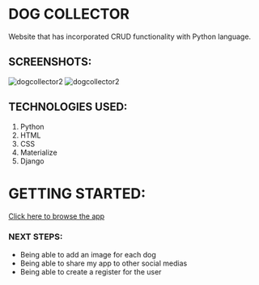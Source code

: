 # DOG COLLECTOR
Website that has incorporated CRUD functionality with Python language.

## SCREENSHOTS:
![dogcollector2]('https://imgur.com/ldPVSsQ')
![dogcollector2]('https://imgur.com/rxtgVlU')

## TECHNOLOGIES USED: 
1. Python
2. HTML
3. CSS
4. Materialize
5. Django

# GETTING STARTED:  
[Click here to browse the app]()

### NEXT STEPS: 
* Being able to add an image for each dog
* Being able to share my app to other social medias
* Being able to create a register for the user